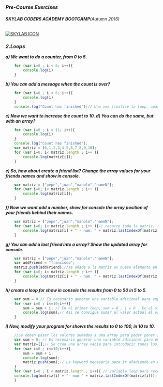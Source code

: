 ### _Pre-Course Exercises_
###### **SKYLAB CODERS ACADEMY BOOTCAMP**_(Autumn 2016)_
[![SKYLAB ICON](https://camo.githubusercontent.com/7b3a7c3e9cdafad0258e05bbfd5b9d2ca38ba912/687474703a2f2f7777772e736b796c6162636f646572732e636f6d2f696d616765732f3430332f64656661756c742e706e67)](http://www.skylabcoders.com/es/)
### **_2.Loops_**
**_a) We want to do a counter, from 0 to 5._**

```javascript
    for (var i=0 ; i < 6; i++){
        console.log(i)
    }
```
**_b) You can add a message when the count is over?_**

```javascript
    for (var i=0 ; i < 6; i++){
        console.log(i)
    }
    console.log("Count has finished");// Una vez finalice la loop, aparecerá el mensaje
```
**_c) Now we want to increase the count to 10. d) You can do the same, but with an array?_**

```javascript
    for (var i=0 ; i < 11; i++){
        console.log(i)
    }
    console.log("Count has finished");
    var matriz = [0,1,2,3,4,5,6,7,8,9,10];
    for (var i=0; i< matriz.length ; i++ ){
        console.log(matriz[i]);
    }
```
**_e) So, how about create a friend list? Change the array values for your friends names and show in console._**

```javascript
    var matriz = ["pepe","juan","manolo","nameN"];
    for (var i=0; i< matriz.length ; i++ ){
        console.log(matriz[i]);
    }
```

**_f) Now we want add a number, show for console the array position of your friends behind their names._**

```javascript
    var matriz = ["pepe","juan","manolo","nameN"];
    for (var i=0; i< matriz.length ; i++ ){// recorre toda la matriz.
        console.log(matriz[i] + " - num. " + matriz.lastIndexOf(matriz[i]));// muestra el recorrido de toda la matriz y se le añade la posición de la matriz con .lastIndexOf().
    }
```

**_g) You can add a last friend into a array? Show the updated array for console._**

```javascript
    var matriz = ["pepe","juan","manolo","nameN"];
    var addFriend = "francisco";
    matriz.push(addFriend);//se añade a la matriz un nuevo elemento en la ultima posición de esta.
    for (var i=0; i< matriz.length ; i++ ){
        console.log(matriz[i] + " - num. " + matriz.lastIndexOf(matriz[i]));
    }
```

**_h) create a loop for show in console the results from 0 to 50 in 5 to 5._**

```javascript
    var sum = 0 // Es necesario generar una variable adicional para empezar por 0 y que se vaya actualizando a cada loop que va incrementando su valor en 1.
    for (var i=0 ; i<=10;i++){
        sum = sum + i; // En el primer loop, sum = 0 , i = 0 . En el siguiente loop, sum=0 mientras que i=1, por tanto 1. En la siguiente, sum=1 y i=2. Asi que en el siguiente loop, sum = 3 e i = 3, es decir 6, etc.
        console.log(sum);// Asi se consigue sumar al valor actual el valor anterior,(0+0),(0+1),(1+2),(2+3).. En este ejercicio se consigue realizar un Count de las i que a su vez se sumen a un valor inicial, otorgado por la variable sum.
    }
```

**_i) Now, modify your program for shows the results to 0 to 100, in 10 to 10._**
```javascript
    //Se deben pasar los valores sumados a una array para poder poner su posición.
    var sum = 0; // Es necesario generar una variable adicional para empezar por 0 y que se vaya actualizando a cada loop que va incrementando su valor en 1.
    var matriz=[];// Se crea una array vacía para introducir todos los valores obtenidos del loop generado.
    for (var i=0 ; i<=10;i++){
        sum = sum + i; 
        console.log(sum);
        matriz.push(sum);// La keyword necesaria para ir añadiendo en último lugar uno a uno todos los valores obtenidos del loop.
    }
    for (var i=0 ; i < matriz.length ; i++){ // variable loop para recorrer toda la array (matriz[i]) y así poder poner su posición con last.IndexOf().
    console.log(matriz[i] + "- num " + matriz.lastIndexOf(matriz[i]));
    }
```




